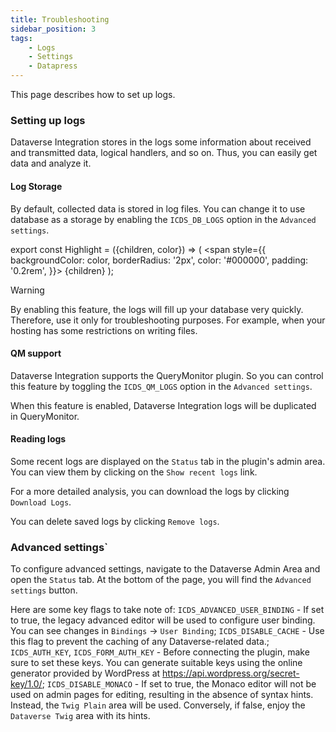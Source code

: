 ```yaml
---
title: Troubleshooting
sidebar_position: 3
tags:
    - Logs
    - Settings
    - Datapress
---
```


<p class="lead">This page describes how to set up logs.</p>

### Setting up logs
Dataverse Integration stores in the logs some information about received and transmitted data, logical handlers, and so on. Thus, you can easily get data and analyze it.

#### Log Storage
By default, collected data is stored in log files. You can change it to use database as a storage by enabling the `ICDS_DB_LOGS` option in the `Advanced settings`.

export const Highlight = ({children, color}) => (
  <span
    style={{
      backgroundColor: color,
      borderRadius: '2px',
      color: '#000000',
      padding: '0.2rem',
    }}>
    {children}
  </span>
);

<Highlight color="#FDDA0D">Warning</Highlight>

 By enabling this feature, the logs will fill up your database very quickly. Therefore, use it only for troubleshooting purposes. For example, when your hosting has some restrictions on writing files.
#### QM support
Dataverse Integration supports the QueryMonitor plugin. So you can control this feature by toggling the `ICDS_QM_LOGS` option in the `Advanced settings`.

When this feature is enabled, Dataverse Integration logs will be duplicated in QueryMonitor.
#### Reading logs
Some recent logs are displayed on the `Status` tab in the plugin's admin area. You can view them by clicking on the `Show recent logs` link.

For a more detailed analysis, you can download the logs by clicking `Download Logs`.

You can delete saved logs by clicking `Remove logs`.

### Advanced settings`
To configure advanced settings, navigate to the Dataverse Admin Area and open the `Status` tab. At the bottom of the page, you will find the `Advanced settings` button.

Here are some key flags to take note of:
`ICDS_ADVANCED_USER_BINDING` - If set to true, the legacy advanced editor will be used to configure user binding. You can see changes in `Bindings` -> `User Binding`;
`ICDS_DISABLE_CACHE` - Use this flag to prevent the caching of any Dataverse-related data.;
`ICDS_AUTH_KEY`, `ICDS_FORM_AUTH_KEY` - Before connecting the plugin, make sure to set these keys. You can generate suitable keys using the online generator provided by WordPress at https://api.wordpress.org/secret-key/1.0/;
`ICDS_DISABLE_MONACO` - If set to true, the Monaco editor will not be used on admin pages for editing, resulting in the absence of syntax hints. Instead, the `Twig Plain` area will be used. Conversely, if false, enjoy the `Dataverse Twig` area with its hints. 